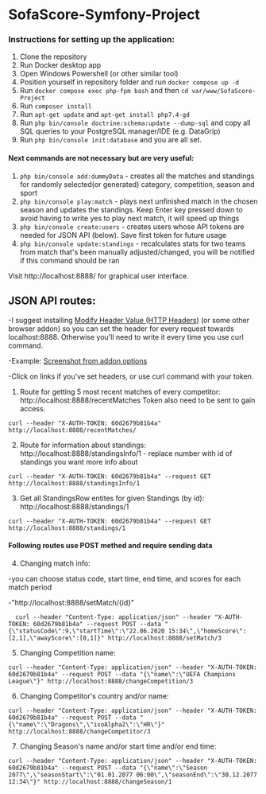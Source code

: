 # SofaScore-Symfony-Project

### Instructions for setting up the application:

  1. Clone the repository
  2. Run Docker desktop app
  3. Open Windows Powershell (or other similar tool)
  4. Position yourself in repository folder and run `docker compose up -d`
  5. Run `docker compose exec php-fpm bash` and then `cd var/www/SofaScore-Project`
  6. Run `composer install`
  7. Run `apt-get update` and `apt-get install php7.4-gd` 
  8. Run `php bin/console doctrine:schema:update --dump-sql` and copy all SQL queries to your PostgreSQL manager/IDE (e.g. DataGrip)
  9. Run `php bin/console init:database` and you are all set.
  
  
#### Next commands are not necessary but are very useful:
  
  1. `php bin/console add:dummyData` - creates all the matches and standings for randomly selected(or generated) category, competition, season and sport
  2. `php bin/console play:match` - plays next unfinished match in the chosen season and updates the standings. Keep Enter key pressed down to avoid having to write yes to play next match, it will speed up things
  3. `php bin/console create:users` - creates users whose API tokens are needed for JSON API (below). Save first token for future usage
  4. `php bin/console update:standings` - recalculates stats for two teams from match that's been manually adjusted/changed, you will be notified if this command should be ran
  
  
Visit http://localhost:8888/ for graphical user interface.


  
  
## JSON API routes:

  -I suggest installing [Modify Header Value (HTTP Headers)](https://chrome.google.com/webstore/detail/modify-header-value-http/cbdibdfhahmknbkkojljfncpnhmacdek) (or some other browser addon) so you can set the header for every request towards localhost:8888. Otherwise you'll need to write it every time you use curl command.
  
  -Example: [Screenshot from addon options](https://i.imgur.com/yHTVmQg.png)
  
  -Click on links if you've set headers, or use curl command with your token.



  1. Route for getting 5 most recent matches of every competitor: http://localhost:8888/recentMatches
    Token also need to be sent to gain access.
    
    curl --header "X-AUTH-TOKEN: 60d2679b81b4a" http://localhost:8888/recentMatches/
    
  2. Route for information about standings: http://localhost:8888/standingsInfo/1 - replace number with id of standings you want more info about
  
    curl --header "X-AUTH-TOKEN: 60d2679b81b4a" --request GET http://localhost:8888/standingsInfo/1
    
  3. Get all StandingsRow entites for given Standings (by id): http://localhost:8888/standings/1
  
    curl --header "X-AUTH-TOKEN: 60d2679b81b4a" --request GET http://localhost:8888/standings/1

#### Following routes use POST methed and require sending data

  4. Changing match info:
  
  -you can choose status code, start time, end time, and scores for each match period
  
  -"http://localhost:8888/setMatch/{id}"
      
      curl --header "Content-Type: application/json" --header "X-AUTH-TOKEN: 60d2679b81b4a" --request POST --data "{\"statusCode\":9,\"startTime\":\"22.06.2020 15:34\",\"homeScore\":[2,1],\"awayScore\":[0,1]}" http://localhost:8888/setMatch/3
    
  
  
  5. Changing Competition name:
  
    curl --header "Content-Type: application/json" --header "X-AUTH-TOKEN: 60d2679b81b4a" --request POST --data "{\"name\":\"UEFA Champions League\"}" http://localhost:8888/changeCompetition/3
    
    
  6. Changing Competitor's country and/or name:
  
    curl --header "Content-Type: application/json" --header "X-AUTH-TOKEN: 60d2679b81b4a" --request POST --data "{\"name\":\"Dragons\",\"isoAlpha2\":\"HR\"}" http://localhost:8888/changeCompetitor/3
    
    
  7. Changing Season's name and/or start time and/or end time:
  
    curl --header "Content-Type: application/json" --header "X-AUTH-TOKEN: 60d2679b81b4a" --request POST --data "{\"name\":\"Season 2077\",\"seasonStart\":\"01.01.2077 06:00\",\"seasonEnd\":\"30.12.2077 12:34\"}" http://localhost:8888/changeSeason/1

